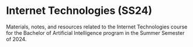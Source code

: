 # Internet Technologies (SS24)
Materials, notes, and resources related to the Internet Technologies course for the Bachelor of Artificial Intelligence program in the Summer Semester of 2024.
